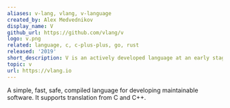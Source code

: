 ```yaml
---
aliases: v-lang, vlang, v-language
created_by: Alex Medvednikov
display_name: V
github_url: https://github.com/vlang/v
logo: v.png
related: language, c, c-plus-plus, go, rust
released: '2019'
short_description: V is an actively developed language at an early stage.
topic: v
url: https://vlang.io
---
```

A simple, fast, safe, compiled language for developing maintainable software. It supports translation from C and C++.
